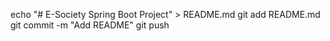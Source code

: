 echo "# E-Society Spring Boot Project" > README.md
git add README.md
git commit -m "Add README"
git push
